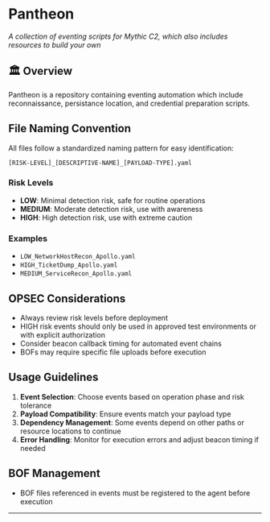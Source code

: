 # Pantheon
*A collection of eventing scripts for Mythic C2, which also includes resources to build your own*

## 🏛️ Overview
Pantheon is a repository containing eventing automation which include reconnaissance, persistance location, and credential preparation scripts.

## File Naming Convention

All files follow a standardized naming pattern for easy identification:
```
[RISK-LEVEL]_[DESCRIPTIVE-NAME]_[PAYLOAD-TYPE].yaml
```

### Risk Levels
- **LOW**: Minimal detection risk, safe for routine operations
- **MEDIUM**: Moderate detection risk, use with awareness
- **HIGH**: High detection risk, use with extreme caution


### Examples
- `LOW_NetworkHostRecon_Apollo.yaml`
- `HIGH_TicketDump_Apollo.yaml`
- `MEDIUM_ServiceRecon_Apollo.yaml`

## OPSEC Considerations

- Always review risk levels before deployment
- HIGH risk events should only be used in approved test environments or with explicit authorization
- Consider beacon callback timing for automated event chains
- BOFs may require specific file uploads before execution

## Usage Guidelines

1. **Event Selection**: Choose events based on operation phase and risk tolerance
2. **Payload Compatibility**: Ensure events match your payload type
3. **Dependency Management**: Some events depend on other paths or resource locations to continue
4. **Error Handling**: Monitor for execution errors and adjust beacon timing if needed

## BOF Management

- BOF files referenced in events must be registered to the agent before execution
---
